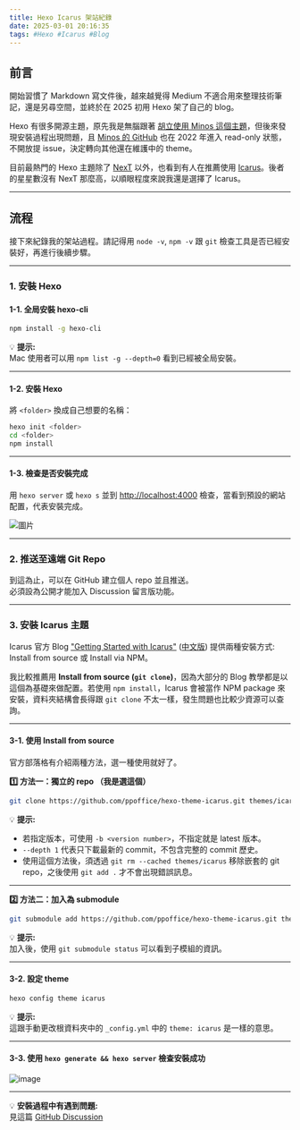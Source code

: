 ```yaml
---
title: Hexo Icarus 架站紀錄
date: 2025-03-01 20:16:35
tags: #Hexo #Icarus #Blog
---
```


## 前言

開始習慣了 Markdown 寫文件後，越來越覺得 Medium 不適合用來整理技術筆記，還是另尋空間，並終於在 2025 初用 Hexo 架了自己的 blog。

Hexo 有很多開源主題，原先我是無腦跟著 [胡立使用 Minos 這個主題](https://www.facebook.com/huli.blog/posts/pfbid0iW4WWd4yw2fZYT1N7ptEkzJb2WaLqpjKARZ1eRjhfwp2Z3udfBc9SKtK46zGb5ool)，但後來發現安裝過程出現問題，且 [Minos 的 GitHub](https://github.com/ppoffice/hexo-theme-minos) 也在 2022 年進入 read-only 狀態，不開放提 issue，決定轉向其他還在維護中的 theme。

目前最熱門的 Hexo 主題除了 [NexT](https://github.com/theme-next/hexo-theme-next) 以外，也看到有人在推薦使用 [Icarus](https://github.com/ppoffice/hexo-theme-icarus)。後者的星星數沒有 NexT 那麼高，以順眼程度來說我還是選擇了 Icarus。

---

## 流程

接下來紀錄我的架站過程。請記得用 `node -v`, `npm -v` 跟 `git` 檢查工具是否已經安裝好，再進行後續步驟。

---

### 1. 安裝 Hexo

#### 1-1. 全局安裝 hexo-cli

```bash
npm install -g hexo-cli
```

💡 **提示:**  
Mac 使用者可以用 `npm list -g --depth=0` 看到已經被全局安裝。

---

#### 1-2. 安裝 Hexo

將 `<folder>` 換成自己想要的名稱：

```bash
hexo init <folder>
cd <folder>
npm install
```

---

#### 1-3. 檢查是否安裝完成

用 `hexo server` 或 `hexo s` 並到 [http://localhost:4000](http://localhost:4000) 檢查，當看到預設的網站配置，代表安裝完成。

![圖片](https://hackmd.io/_uploads/Sy-2JTfFkg.png)

---

### 2. 推送至遠端 Git Repo

到這為止，可以在 GitHub 建立個人 repo 並且推送。  
必須設為公開才能加入 Discussion 留言版功能。

---

### 3. 安裝 Icarus 主題

Icarus 官方 Blog ["Getting Started with Icarus"](https://ppoffice.github.io/hexo-theme-icarus/uncategorized/getting-started-with-icarus/) ([中文版](https://ppoffice.github.io/hexo-theme-icarus/uncategorized/icarus%E5%BF%AB%E9%80%9F%E4%B8%8A%E6%89%8B/)) 提供兩種安裝方式: Install from source 或 Install via NPM。

我比較推薦用 **Install from source (`git clone`)**，因為大部分的 Blog 教學都是以這個為基礎來做配置。若使用 `npm install`，Icarus 會被當作 NPM package 來安裝，資料夾結構會長得跟 `git clone` 不太一樣，發生問題也比較少資源可以查詢。

---

#### 3-1. 使用 Install from source

官方部落格有介紹兩種方法，選一種使用就好了。

**:one: 方法一：獨立的 repo （我是選這個）**

```bash
git clone https://github.com/ppoffice/hexo-theme-icarus.git themes/icarus --depth 1
```

💡 **提示:**  
- 若指定版本，可使用 `-b <version number>`，不指定就是 latest 版本。  
- `--depth 1` 代表只下載最新的 commit，不包含完整的 commit 歷史。  
- 使用這個方法後，須透過 `git rm --cached themes/icarus` 移除嵌套的 git repo，之後使用 `git add .` 才不會出現錯誤訊息。

---

**:two: 方法二：加入為 submodule**

```bash
git submodule add https://github.com/ppoffice/hexo-theme-icarus.git themes/icarus
```

💡 **提示:**  
加入後，使用 `git submodule status` 可以看到子模組的資訊。

---

#### 3-2. 設定 theme

```bash
hexo config theme icarus
```

💡 **提示:**  
這跟手動更改根資料夾中的 `_config.yml` 中的 `theme: icarus` 是一樣的意思。

---

#### 3-3. 使用 `hexo generate && hexo server` 檢查安裝成功

![image](https://hackmd.io/_uploads/B1y8-rJYyx.png)

---

💡 **安裝過程中有遇到問題:**  
見這篇 [GitHub Discussion](https://github.com/ppoffice/hexo-theme-icarus/issues/1340)

